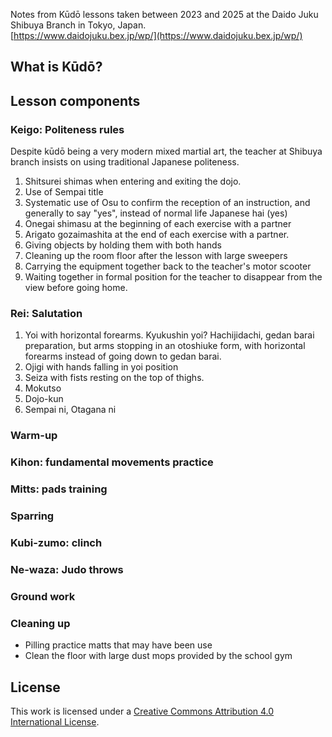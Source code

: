 Notes from Kūdō lessons taken between 2023 and 2025 at the Daido Juku Shibuya Branch in Tokyo, Japan.  
[https://www.daidojuku.bex.jp/wp/](https://www.daidojuku.bex.jp/wp/)

## What is Kūdō?

## Lesson components

### Keigo: Politeness rules

Despite kūdō being a very modern mixed martial art, the teacher at Shibuya branch insists on using traditional Japanese politeness.

1. Shitsurei shimas when entering and exiting the dojo.
2. Use of Sempai title 
3. Systematic use of Osu to confirm the reception of an instruction, and generally to say "yes", instead of normal life Japanese hai (yes)
4. Onegai shimasu at the beginning of each exercise with a partner
5. Arigato gozaimashita at the end of each exercise with a partner.
6. Giving objects by holding them with both hands
7. Cleaning up the room floor after the lesson with large sweepers
8. Carrying the equipment together back to the teacher's motor scooter
9. Waiting together in formal position for the teacher to disappear from the view before going home.

### Rei: Salutation

1. Yoi with horizontal forearms. Kyukushin yoi? Hachijidachi, gedan barai preparation, but arms stopping in an otoshiuke form, with horizontal forearms instead of going down to gedan barai.
2. Ojigi with hands falling in yoi position
3. Seiza with fists resting on the top of thighs.
4. Mokutso
5. Dojo-kun
6. Sempai ni, Otagana ni

### Warm-up

### Kihon: fundamental movements practice

### Mitts: pads training

### Sparring

### Kubi-zumo: clinch

### Ne-waza: Judo throws

### Ground work

### Cleaning up

- Pilling practice matts that may have been use
- Clean the floor with large dust mops provided by the school gym

## License

This work is licensed under a
[Creative Commons Attribution 4.0 International License](http://creativecommons.org/licenses/by/4.0/).
